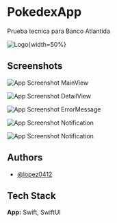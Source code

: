 
# PokedexApp

Prueba tecnica para Banco Atlantida




![Logo](PokedexApp/Assets.xcassets/AppIcon.appiconset/pokeball_PNG24-1024x1024.png){width=50%}

## Screenshots

![App Screenshot](PokedexApp/Assets.xcassets/SreenShots/Main.imageset/Main.png) MainView

![App Screenshot](PokedexApp/Assets.xcassets/SreenShots/Card.imageset/Card.png) DetailView

![App Screenshot](PokedexApp/Assets.xcassets/SreenShots/ErrorMessage.imageset/ErrorMessage.png) ErrorMessage

![App Screenshot](PokedexApp/Assets.xcassets/SreenShots/Notification1.imageset/Notification1.png) Notification

![App Screenshot](PokedexApp/Assets.xcassets/SreenShots/Notification2.imageset/Notification2.png) Notification

## Authors

- [@lopez0412](https://www.github.com/lopez0412)


## Tech Stack

**App:** Swift, SwiftUI


